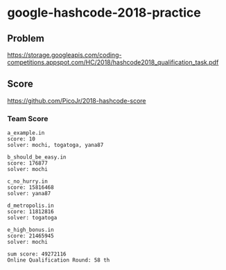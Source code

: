 # google-hashcode-2018-practice

## Problem
https://storage.googleapis.com/coding-competitions.appspot.com/HC/2018/hashcode2018_qualification_task.pdf

## Score
https://github.com/PicoJr/2018-hashcode-score


### Team Score

```
a_example.in
score: 10
solver: mochi, togatoga, yana87

b_should_be_easy.in
score: 176877
solver: mochi

c_no_hurry.in
score: 15816468
solver: yana87

d_metropolis.in
score: 11812816
solver: togatoga

e_high_bonus.in
score: 21465945
solver: mochi

sum score: 49272116
Online Qualification Round: 58 th
```
